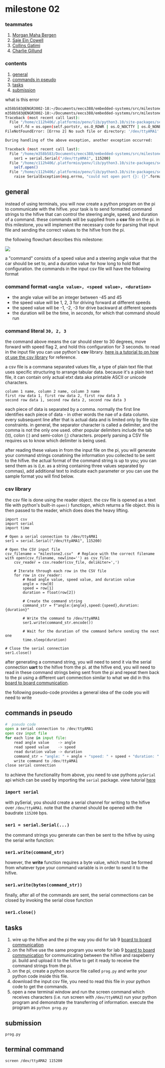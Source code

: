 #  milestone 02

###  teammates

1. [Morgan Maha Bergen](https://github.com/MorganBergen)
2. [Saje Ein Cowell](https://github.com/sajeyyy)
3. [Collins Gatimi](https://github.com/Gatimio)
4. [Charlie Gillund](https://github.com/ChuckGills)

###  contents 

1.  [general](#general)
2.  [commands in pseudo](#commands-in-pseudo)
3.  [tasks](#tasks)
4.  [submission](#submission)

what is this error

```bash
m358b583@ENGR3002-18:~/Documents/eecs388/embedded-systems/src/milestone02/src$ python3 milestone2.csv 
m358b583@ENGR3002-18:~/Documents/eecs388/embedded-systems/src/milestone02/src$ python3 prog.py 
Traceback (most recent call last):
  File "/home/c112h406/.platformio/penv/lib/python3.10/site-packages/serial/serialposix.py", line 322, in open
    self.fd = os.open(self.portstr, os.O_RDWR | os.O_NOCTTY | os.O_NONBLOCK)
FileNotFoundError: [Errno 2] No such file or directory: '/dev/ttyAMA1'

During handling of the above exception, another exception occurred:

Traceback (most recent call last):
  File "/home/m358b583/Documents/eecs388/embedded-systems/src/milestone02/src/prog.py", line 5, in <module>
    ser1 = serial.Serial("/dev/ttyAMA1", 115200)
  File "/home/c112h406/.platformio/penv/lib/python3.10/site-packages/serial/serialutil.py", line 244, in __init__
    self.open()
  File "/home/c112h406/.platformio/penv/lib/python3.10/site-packages/serial/serialposix.py", line 325, in open
    raise SerialException(msg.errno, "could not open port {}: {}".format(self._port, msg))
```

##  general

instead of using terminals, you will now create a python program on the pi to communicate with the hifive.  your task is to send formatted command strings to the hifive that can control the steering angle, speed, and duration of a command.  these commands will be supplied from a **csv** file on the pi.  in this milestone, you will implement the necessary code for parsing that input file and sending the correct values to the hifive from the pi.

the following flowchart describes this milestone:

<img src="./assets/diagram.png">

a "command" consists of a speed value and a steering angle value that the car should be set to, and a duration value for how long to hold that configuration.  the commands in the input csv file will have the following format

### command format `<angle value>, <speed value>, <duration>`

-  the angle value will be an integer between -45 and 45
-  the speed value will be 1, 2, 3 for driving forward at different speeds
-  the speed value will be -1, -2, -3 for drive backward at different speeds
-  the duration will be the time, in _seconds_, for which that command should run

### command literal `30, 2, 3`

the command above means the car should steer to 30 degrees, move forward with speed flag 2, and hold this configuration for 3 seconds.  to read in the input file you can use python's **csv** library.  [here is a tutorial to on how ot use the csv library](https://realpython.com/python-csv/) for reference.  

a csv file is a commana separated values file, a type of plain text file that uses specific structuring to arrange tabular data.  because it's a plain text file, it can contain only actual etxt data aka printable ASCII or unicode characters.

```
column 1 name, column 2 name, column 3 name
first row data 1, first row data 2, first row data 3
second row data 1, second row data 2, second row data 3
```

each piece of data is separated by a comma.  normally the first line identifies each piece of data - in other words the nae of a data column.  every subsequent line after that is actual data and is limited only by file size constraints.  in general, the separator character is called a delimiter, and the comma is not the only one used. other popular delimiters include the tab (\t), colon (:) and semi-colon (;) characters. properly parsing a CSV file requires us to know which delimiter is being used.

after reading these values in from the input file on the pi, you will generate your command strings conatining the information you collected to be sent to the hifive.  the actual format of the command string is up to you; you can send them as is (i,e. as a string containing three values separated by commas), add additional text to indicate each parameter or you can use the sample format you will find below.

###  csv library

the csv file is done using the reader object.  the csv file is opened as a text file with python's built-in `open()` functiopn, which returns a file object.  this is then passed to the reader, which does does the heavy lifting.

```
import csv
import serial
import time

# Open a serial connection to /dev/ttyAMA1
ser1 = serial.Serial("/dev/ttyAMA1", 115200)

# Open the CSV input file
csv_filename = "milestone2.csv"  # Replace with the correct filename
with open(csv_filename, newline='') as csv_file:
    csv_reader = csv.reader(csv_file, delimiter=',')
    
    # Iterate through each row in the CSV file
    for row in csv_reader:
        # Read angle value, speed value, and duration value
        angle = row[0]
        speed = row[1]
        duration = float(row[2])
        
        # Create the command string
        command_str = f"angle:{angle},speed:{speed},duration:{duration}"
        
        # Write the command to /dev/ttyAMA1
        ser1.write(command_str.encode())
        
        # Wait for the duration of the command before sending the next one
        time.sleep(duration)

# Close the serial connection
ser1.close()
```

after generating a command string, you will need to send it via the serial connection **uart** to the hifive from the pi.  at the hifive end, you will need to read in these command strings being sent from the pi and repeat them back to the pi using a different uart commection similar to what we did in this [board to board communication](../lab09/).

the following pseudo-code provides a general idea of the code you will need to write

##  commands in pseudo

```python
#  pseudo code
open a serial connection to /dev/ttyAMA1
open csv input file
for each line in input file:
    read angle value    -> angle
    read speed value    -> speed
    read duration value -> duration 
    command_str = "angle: " + angle + "speed: " + speed + "duration: " + duration
    write command to /dev/ttyAMA1
close serial connection
```

to achieve the functionality from above, you need to use pythons `pySerial` api which can be used by importing the `serial` package.  view tutorial [here](https://pyserial.readthedocs.io/en/latest/shortintro.html) 

###  `import serial`

with pySerial, you should create a serial channel for writing to the hifive over `/dev/ttyAMA1`.  note that the channel should be opened with the baudrate `115200` bps.

###  `ser1 = serial.Serial(...)`

the command strings you generate can then be sent to the hifive by using the serial write function:

###  `ser1.write(command_str)`

however, the **write** function requires a byte value, which must be formed from whatever type your command variable is in order to send it to the hifive.

###  `ser1.write(bytes(command_str))`

finally, after all of the commands are sent, the serial commections can be closed by invoking the serial close function 

###  `ser1.close()`

##  tasks 

1.  wire up the hifive and the pi the way you did for lab 9 [board to board communication](../lab09/) 
2.  on the hifive use the same program you wrote for lab 9 [board to board communication](../lab09/) for communicating between the hifive and raspeberry pi.  build and upload it to the hifive to get it ready to receive the command strings from the pi.
3.  on the pi, create a python source file called `prog.py` and write your python code inside this file.
4.  download the input csv file, you need to read this file in your python code to get the commands.
5.  open a new terminal window and run the screen command which receives characters (i.e. run screen with `/dev/ttyAMA2`) run your python program and demonstrate the transferring of information. execute the program as `python prog.py` 

##  submission

`prog.py`

##  terminal command

`screen /dev/ttyAMA2 115200`















